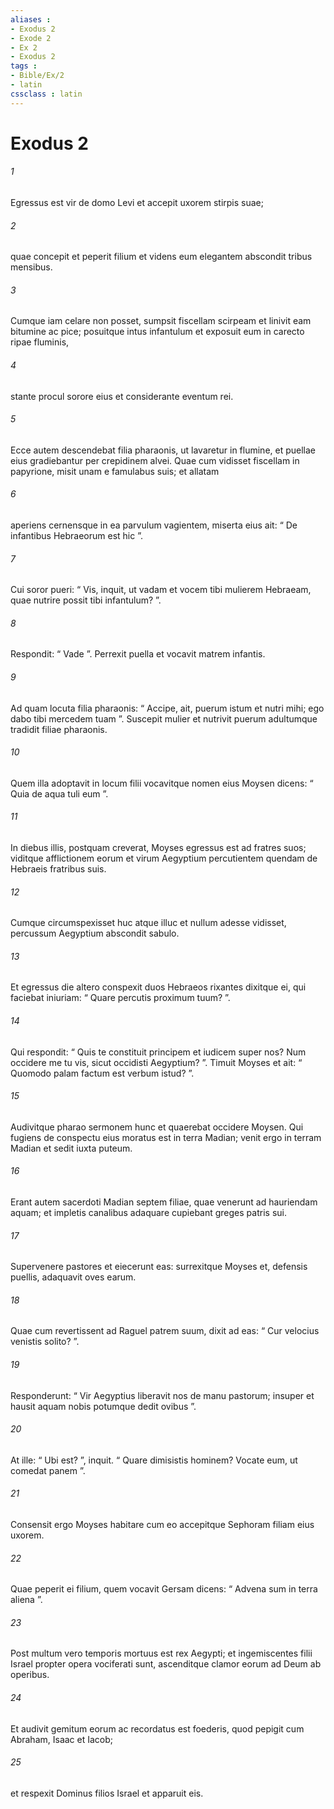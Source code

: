 ```yaml
---
aliases : 
- Exodus 2
- Exode 2
- Ex 2
- Exodus 2
tags : 
- Bible/Ex/2
- latin
cssclass : latin
---
```


# Exodus 2

###### 1
Egressus est vir de domo Levi et accepit uxorem stirpis suae; 
###### 2
quae concepit et peperit filium et videns eum elegantem abscondit tribus mensibus. 
###### 3
Cumque iam celare non posset, sumpsit fiscellam scirpeam et linivit eam bitumine ac pice; posuitque intus infantulum et exposuit eum in carecto ripae fluminis, 
###### 4
stante procul sorore eius et considerante eventum rei.
###### 5
Ecce autem descendebat filia pharaonis, ut lavaretur in flumine, et puellae eius gradiebantur per crepidinem alvei. Quae cum vidisset fiscellam in papyrione, misit unam e famulabus suis; et allatam 
###### 6
aperiens cernensque in ea parvulum vagientem, miserta eius ait: “ De infantibus Hebraeorum est hic ”. 
###### 7
Cui soror pueri: “ Vis, inquit, ut vadam et vocem tibi mulierem Hebraeam, quae nutrire possit tibi infantulum? ”. 
###### 8
Respondit: “ Vade ”. Perrexit puella et vocavit matrem infantis. 
###### 9
Ad quam locuta filia pharaonis: “ Accipe, ait, puerum istum et nutri mihi; ego dabo tibi mercedem tuam ”. Suscepit mulier et nutrivit puerum adultumque tradidit filiae pharaonis. 
###### 10
Quem illa adoptavit in locum filii vocavitque nomen eius Moysen dicens: “ Quia de aqua tuli eum ”.
###### 11
In diebus illis, postquam creverat, Moyses egressus est ad fratres suos; viditque afflictionem eorum et virum Aegyptium percutientem quendam de Hebraeis fratribus suis. 
###### 12
Cumque circumspexisset huc atque illuc et nullum adesse vidisset, percussum Aegyptium abscondit sabulo. 
###### 13
Et egressus die altero conspexit duos Hebraeos rixantes dixitque ei, qui faciebat iniuriam: “ Quare percutis proximum tuum? ”. 
###### 14
Qui respondit: “ Quis te constituit principem et iudicem super nos? Num occidere me tu vis, sicut occidisti Aegyptium? ”. Timuit Moyses et ait: “ Quomodo palam factum est verbum istud? ”.
###### 15
Audivitque pharao sermonem hunc et quaerebat occidere Moysen. Qui fugiens de conspectu eius moratus est in terra Madian; venit ergo in terram Madian et sedit iuxta puteum. 
###### 16
Erant autem sacerdoti Madian septem filiae, quae venerunt ad hauriendam aquam; et impletis canalibus adaquare cupiebant greges patris sui. 
###### 17
Supervenere pastores et eiecerunt eas: surrexitque Moyses et, defensis puellis, adaquavit oves earum. 
###### 18
Quae cum revertissent ad Raguel patrem suum, dixit ad eas: “ Cur velocius venistis solito? ”. 
###### 19
Responderunt: “ Vir Aegyptius liberavit nos de manu pastorum; insuper et hausit aquam nobis potumque dedit ovibus ”. 
###### 20
At ille: “ Ubi est? ”, inquit. “ Quare dimisistis hominem? Vocate eum, ut comedat panem ”. 
###### 21
Consensit ergo Moyses habitare cum eo accepitque Sephoram filiam eius uxorem. 
###### 22
Quae peperit ei filium, quem vocavit Gersam dicens: “ Advena sum in terra aliena ”.
###### 23
Post multum vero temporis mortuus est rex Aegypti; et ingemiscentes filii Israel propter opera vociferati sunt, ascenditque clamor eorum ad Deum ab operibus. 
###### 24
Et audivit gemitum eorum ac recordatus est foederis, quod pepigit cum Abraham, Isaac et Iacob; 
###### 25
et respexit Dominus filios Israel et apparuit eis.
